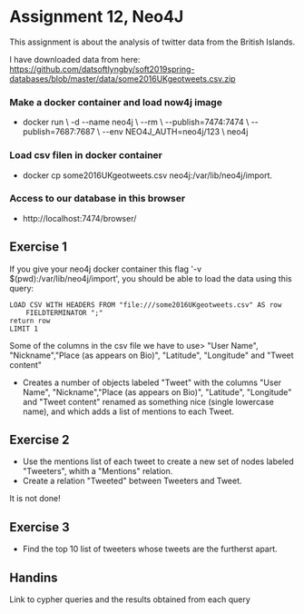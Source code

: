 # Assignment 12, Neo4J

This assignment is about the analysis of twitter data from the British Islands. 

I have downloaded data from here: 
https://github.com/datsoftlyngby/soft2019spring-databases/blob/master/data/some2016UKgeotweets.csv.zip

### Make a docker container and load now4j image 

* docker run \ -d --name neo4j \ --rm \ --publish=7474:7474 \ --publish=7687:7687 \ --env NEO4J_AUTH=neo4j/123 \ neo4j

### Load csv filen in docker container
    
* docker cp some2016UKgeotweets.csv neo4j:/var/lib/neo4j/import.

### Access to our database in this browser

* http://localhost:7474/browser/

## Exercise 1
If you give your neo4j docker container this flag '-v $(pwd):/var/lib/neo4j/import', you should be able to load the data using this query:

```cypher
LOAD CSV WITH HEADERS FROM "file:///some2016UKgeotweets.csv" AS row 
    FIELDTERMINATOR ";"
return row
LIMIT 1
```

Some of the columns in the csv file we have to use>
"User Name", "Nickname","Place (as appears on Bio)", "Latitude", "Longitude" and "Tweet content"

* Creates a number of objects labeled "Tweet" with the columns "User Name", "Nickname","Place (as appears on Bio)", "Latitude", "Longitude" and "Tweet content" renamed as something nice (single lowercase name), and which adds a list of mentions to each Tweet.

## Exercise 2
* Use the mentions list of each tweet to create a new set of nodes labeled "Tweeters", whith a "Mentions" relation.
* Create a relation "Tweeted" between Tweeters and Tweet.

It is not done!

## Exercise 3
* Find the top 10 list of tweeters whose tweets are the furtherst apart.

## Handins
Link to cypher queries and the results obtained from each query

